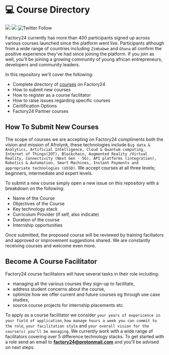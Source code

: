 # 💻 Course Directory

[![](https://img.shields.io/badge/made%20by-Afrolynk-maroon.svg?style=flat-square)](https://afrolynk.com/)
[![](https://img.shields.io/badge/project-Factory24-maroon.svg?style=flat-square)](http://factory24.org/)
![Twitter Follow](https://img.shields.io/twitter/follow/afrolynk?label=Follow&style=social)

Factory24 currently has more than 400 participants signed up across various courses launched since the platform went live. Participants although from a wide range of countries including `Zimbabwe` and `Ghana` all confirm the positive experience they’ve had since joining the platform. If you join as well, you’ll be joining a growing community of young african entrepreneurs, developers and community leaders.

In this repository we'll cover the following: 

* Complete directory of [courses](https://github.com/factory24/course-directory/tree/master/courses) on Factory24 
* How to submit new courses
* How to register as a course facilitator 
* How to raise issues regarding specific courses
* Ceritification Options
* Factory24 Partner courses

## How To Submit New Courses

The scope of courses we are accepting on Factory24 compliments both the vision and mission of Afrolynk, these technologies include `Big data & Analytics, Artificial Intelligence, Cloud & Quantum computing, Internet of Things(IOT), Blockchain, Augmented Reality /Virtual Reality, Connectivity (Next Gen - 5G), API platforms (integration), Robotics & Automation, Smart Machines, Instant Payments and appropriate technologies (USSD)`. We accept courses at all three levels; beginners, intermediate and expert levels. 

To submit a new course simply open a new issue on this repository with a breakdown on the following:

* Name of the Course
* Objectives of the Course
* Key technology stack
* Curriculum Provider (if self, also indicate)
* Duration of the course
* Internship opportunities

Once submitted, the proposed course will be reviewed by training faciliators and approved or improvement suggestions shared. We are constantly receiving courses and welcome even more. 

## Become A Course Facilitator

Factory24 course facilitators will have several tasks in their role including:

* managing all the various courses they sign-up to facilitate, 
* address student concerns about the course, 
* optimize how we offer current and future courses eg through use case studies, 
* source course projects for internship placements etc. 

To apply as a course facilitator we consider `your years of expericence in your field of application`, `how manage hours a week you can commit to the role`, `your facilitation style` and `your overall vision for the course(s) you'll be managing`. We currently work with a wide range of facilitators covering over 5 difference technology stacks. To get started with a role send an email to **factory24@protonmail.com** and you'll be advised on next steps.



